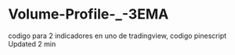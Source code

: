 # Volume-Profile-_-3EMA
codigo para 2 indicadores en uno de tradingview, codigo pinescript Updated 2 min

